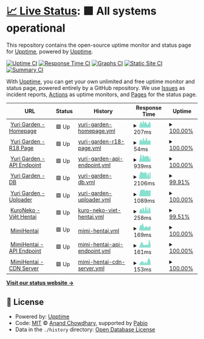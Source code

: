 # [📈 Live Status](https://draken.wibu.life): <!--live status--> **🟩 All systems operational**

This repository contains the open-source uptime monitor and status page for [Upptime](https://upptime.js.org), powered by [Upptime](https://github.com/upptime/upptime).

[![Uptime CI](https://github.com/Talkc0n/upptime/workflows/Uptime%20CI/badge.svg)](https://github.com/Talkc0n/upptime/actions?query=workflow%3A%22Uptime+CI%22)
[![Response Time CI](https://github.com/Talkc0n/upptime/workflows/Response%20Time%20CI/badge.svg)](https://github.com/Talkc0n/upptime/actions?query=workflow%3A%22Response+Time+CI%22)
[![Graphs CI](https://github.com/Talkc0n/upptime/workflows/Graphs%20CI/badge.svg)](https://github.com/Talkc0n/upptime/actions?query=workflow%3A%22Graphs+CI%22)
[![Static Site CI](https://github.com/Talkc0n/upptime/workflows/Static%20Site%20CI/badge.svg)](https://github.com/Talkc0n/upptime/actions?query=workflow%3A%22Static+Site+CI%22)
[![Summary CI](https://github.com/Talkc0n/upptime/workflows/Summary%20CI/badge.svg)](https://github.com/Talkc0n/upptime/actions?query=workflow%3A%22Summary+CI%22)

With [Upptime](https://upptime.js.org), you can get your own unlimited and free uptime monitor and status page, powered entirely by a GitHub repository. We use [Issues](https://github.com/upptime/upptime/issues) as incident reports, [Actions](https://github.com/Talkc0n/upptime/actions) as uptime monitors, and [Pages](https://draken.wibu.life) for the status page.

<!--start: status pages-->
<!-- This summary is generated by Upptime (https://github.com/upptime/upptime) -->
<!-- Do not edit this manually, your changes will be overwritten -->
<!-- prettier-ignore -->
| URL | Status | History | Response Time | Uptime |
| --- | ------ | ------- | ------------- | ------ |
| <img alt="" src="https://icons.duckduckgo.com/ip3/yurigarden.com.ico" height="13"> [Yuri Garden - Homepage](https://yurigarden.com) | 🟩 Up | [yuri-garden-homepage.yml](https://github.com/Talkc0n/upptime/commits/HEAD/history/yuri-garden-homepage.yml) | <details><summary><img alt="Response time graph" src="./graphs/yuri-garden-homepage/response-time-week.png" height="20"> 207ms</summary><br><a href="https://draken.wibu.life/history/yuri-garden-homepage"><img alt="Response time 207" src="https://img.shields.io/endpoint?url=https%3A%2F%2Fraw.githubusercontent.com%2FTalkc0n%2Fupptime%2FHEAD%2Fapi%2Fyuri-garden-homepage%2Fresponse-time.json"></a><br><a href="https://draken.wibu.life/history/yuri-garden-homepage"><img alt="24-hour response time 144" src="https://img.shields.io/endpoint?url=https%3A%2F%2Fraw.githubusercontent.com%2FTalkc0n%2Fupptime%2FHEAD%2Fapi%2Fyuri-garden-homepage%2Fresponse-time-day.json"></a><br><a href="https://draken.wibu.life/history/yuri-garden-homepage"><img alt="7-day response time 207" src="https://img.shields.io/endpoint?url=https%3A%2F%2Fraw.githubusercontent.com%2FTalkc0n%2Fupptime%2FHEAD%2Fapi%2Fyuri-garden-homepage%2Fresponse-time-week.json"></a><br><a href="https://draken.wibu.life/history/yuri-garden-homepage"><img alt="30-day response time 207" src="https://img.shields.io/endpoint?url=https%3A%2F%2Fraw.githubusercontent.com%2FTalkc0n%2Fupptime%2FHEAD%2Fapi%2Fyuri-garden-homepage%2Fresponse-time-month.json"></a><br><a href="https://draken.wibu.life/history/yuri-garden-homepage"><img alt="1-year response time 207" src="https://img.shields.io/endpoint?url=https%3A%2F%2Fraw.githubusercontent.com%2FTalkc0n%2Fupptime%2FHEAD%2Fapi%2Fyuri-garden-homepage%2Fresponse-time-year.json"></a></details> | <details><summary><a href="https://draken.wibu.life/history/yuri-garden-homepage">100.00%</a></summary><a href="https://draken.wibu.life/history/yuri-garden-homepage"><img alt="All-time uptime 100.00%" src="https://img.shields.io/endpoint?url=https%3A%2F%2Fraw.githubusercontent.com%2FTalkc0n%2Fupptime%2FHEAD%2Fapi%2Fyuri-garden-homepage%2Fuptime.json"></a><br><a href="https://draken.wibu.life/history/yuri-garden-homepage"><img alt="24-hour uptime 100.00%" src="https://img.shields.io/endpoint?url=https%3A%2F%2Fraw.githubusercontent.com%2FTalkc0n%2Fupptime%2FHEAD%2Fapi%2Fyuri-garden-homepage%2Fuptime-day.json"></a><br><a href="https://draken.wibu.life/history/yuri-garden-homepage"><img alt="7-day uptime 100.00%" src="https://img.shields.io/endpoint?url=https%3A%2F%2Fraw.githubusercontent.com%2FTalkc0n%2Fupptime%2FHEAD%2Fapi%2Fyuri-garden-homepage%2Fuptime-week.json"></a><br><a href="https://draken.wibu.life/history/yuri-garden-homepage"><img alt="30-day uptime 100.00%" src="https://img.shields.io/endpoint?url=https%3A%2F%2Fraw.githubusercontent.com%2FTalkc0n%2Fupptime%2FHEAD%2Fapi%2Fyuri-garden-homepage%2Fuptime-month.json"></a><br><a href="https://draken.wibu.life/history/yuri-garden-homepage"><img alt="1-year uptime 100.00%" src="https://img.shields.io/endpoint?url=https%3A%2F%2Fraw.githubusercontent.com%2FTalkc0n%2Fupptime%2FHEAD%2Fapi%2Fyuri-garden-homepage%2Fuptime-year.json"></a></details>
| <img alt="" src="https://icons.duckduckgo.com/ip3/yurigarden.com.ico" height="13"> [Yuri Garden - R18 Page](https://yurigarden.com/r18) | 🟩 Up | [yuri-garden-r18-page.yml](https://github.com/Talkc0n/upptime/commits/HEAD/history/yuri-garden-r18-page.yml) | <details><summary><img alt="Response time graph" src="./graphs/yuri-garden-r18-page/response-time-week.png" height="20"> 54ms</summary><br><a href="https://draken.wibu.life/history/yuri-garden-r18-page"><img alt="Response time 54" src="https://img.shields.io/endpoint?url=https%3A%2F%2Fraw.githubusercontent.com%2FTalkc0n%2Fupptime%2FHEAD%2Fapi%2Fyuri-garden-r18-page%2Fresponse-time.json"></a><br><a href="https://draken.wibu.life/history/yuri-garden-r18-page"><img alt="24-hour response time 36" src="https://img.shields.io/endpoint?url=https%3A%2F%2Fraw.githubusercontent.com%2FTalkc0n%2Fupptime%2FHEAD%2Fapi%2Fyuri-garden-r18-page%2Fresponse-time-day.json"></a><br><a href="https://draken.wibu.life/history/yuri-garden-r18-page"><img alt="7-day response time 54" src="https://img.shields.io/endpoint?url=https%3A%2F%2Fraw.githubusercontent.com%2FTalkc0n%2Fupptime%2FHEAD%2Fapi%2Fyuri-garden-r18-page%2Fresponse-time-week.json"></a><br><a href="https://draken.wibu.life/history/yuri-garden-r18-page"><img alt="30-day response time 54" src="https://img.shields.io/endpoint?url=https%3A%2F%2Fraw.githubusercontent.com%2FTalkc0n%2Fupptime%2FHEAD%2Fapi%2Fyuri-garden-r18-page%2Fresponse-time-month.json"></a><br><a href="https://draken.wibu.life/history/yuri-garden-r18-page"><img alt="1-year response time 54" src="https://img.shields.io/endpoint?url=https%3A%2F%2Fraw.githubusercontent.com%2FTalkc0n%2Fupptime%2FHEAD%2Fapi%2Fyuri-garden-r18-page%2Fresponse-time-year.json"></a></details> | <details><summary><a href="https://draken.wibu.life/history/yuri-garden-r18-page">100.00%</a></summary><a href="https://draken.wibu.life/history/yuri-garden-r18-page"><img alt="All-time uptime 100.00%" src="https://img.shields.io/endpoint?url=https%3A%2F%2Fraw.githubusercontent.com%2FTalkc0n%2Fupptime%2FHEAD%2Fapi%2Fyuri-garden-r18-page%2Fuptime.json"></a><br><a href="https://draken.wibu.life/history/yuri-garden-r18-page"><img alt="24-hour uptime 100.00%" src="https://img.shields.io/endpoint?url=https%3A%2F%2Fraw.githubusercontent.com%2FTalkc0n%2Fupptime%2FHEAD%2Fapi%2Fyuri-garden-r18-page%2Fuptime-day.json"></a><br><a href="https://draken.wibu.life/history/yuri-garden-r18-page"><img alt="7-day uptime 100.00%" src="https://img.shields.io/endpoint?url=https%3A%2F%2Fraw.githubusercontent.com%2FTalkc0n%2Fupptime%2FHEAD%2Fapi%2Fyuri-garden-r18-page%2Fuptime-week.json"></a><br><a href="https://draken.wibu.life/history/yuri-garden-r18-page"><img alt="30-day uptime 100.00%" src="https://img.shields.io/endpoint?url=https%3A%2F%2Fraw.githubusercontent.com%2FTalkc0n%2Fupptime%2FHEAD%2Fapi%2Fyuri-garden-r18-page%2Fuptime-month.json"></a><br><a href="https://draken.wibu.life/history/yuri-garden-r18-page"><img alt="1-year uptime 100.00%" src="https://img.shields.io/endpoint?url=https%3A%2F%2Fraw.githubusercontent.com%2FTalkc0n%2Fupptime%2FHEAD%2Fapi%2Fyuri-garden-r18-page%2Fuptime-year.json"></a></details>
| <img alt="" src="https://icons.duckduckgo.com/ip3/api.yurigarden.com.ico" height="13"> [Yuri Garden - API Endpoint](https://api.yurigarden.com/index.html) | 🟩 Up | [yuri-garden-api-endpoint.yml](https://github.com/Talkc0n/upptime/commits/HEAD/history/yuri-garden-api-endpoint.yml) | <details><summary><img alt="Response time graph" src="./graphs/yuri-garden-api-endpoint/response-time-week.png" height="20"> 939ms</summary><br><a href="https://draken.wibu.life/history/yuri-garden-api-endpoint"><img alt="Response time 939" src="https://img.shields.io/endpoint?url=https%3A%2F%2Fraw.githubusercontent.com%2FTalkc0n%2Fupptime%2FHEAD%2Fapi%2Fyuri-garden-api-endpoint%2Fresponse-time.json"></a><br><a href="https://draken.wibu.life/history/yuri-garden-api-endpoint"><img alt="24-hour response time 1146" src="https://img.shields.io/endpoint?url=https%3A%2F%2Fraw.githubusercontent.com%2FTalkc0n%2Fupptime%2FHEAD%2Fapi%2Fyuri-garden-api-endpoint%2Fresponse-time-day.json"></a><br><a href="https://draken.wibu.life/history/yuri-garden-api-endpoint"><img alt="7-day response time 939" src="https://img.shields.io/endpoint?url=https%3A%2F%2Fraw.githubusercontent.com%2FTalkc0n%2Fupptime%2FHEAD%2Fapi%2Fyuri-garden-api-endpoint%2Fresponse-time-week.json"></a><br><a href="https://draken.wibu.life/history/yuri-garden-api-endpoint"><img alt="30-day response time 939" src="https://img.shields.io/endpoint?url=https%3A%2F%2Fraw.githubusercontent.com%2FTalkc0n%2Fupptime%2FHEAD%2Fapi%2Fyuri-garden-api-endpoint%2Fresponse-time-month.json"></a><br><a href="https://draken.wibu.life/history/yuri-garden-api-endpoint"><img alt="1-year response time 939" src="https://img.shields.io/endpoint?url=https%3A%2F%2Fraw.githubusercontent.com%2FTalkc0n%2Fupptime%2FHEAD%2Fapi%2Fyuri-garden-api-endpoint%2Fresponse-time-year.json"></a></details> | <details><summary><a href="https://draken.wibu.life/history/yuri-garden-api-endpoint">100.00%</a></summary><a href="https://draken.wibu.life/history/yuri-garden-api-endpoint"><img alt="All-time uptime 100.00%" src="https://img.shields.io/endpoint?url=https%3A%2F%2Fraw.githubusercontent.com%2FTalkc0n%2Fupptime%2FHEAD%2Fapi%2Fyuri-garden-api-endpoint%2Fuptime.json"></a><br><a href="https://draken.wibu.life/history/yuri-garden-api-endpoint"><img alt="24-hour uptime 100.00%" src="https://img.shields.io/endpoint?url=https%3A%2F%2Fraw.githubusercontent.com%2FTalkc0n%2Fupptime%2FHEAD%2Fapi%2Fyuri-garden-api-endpoint%2Fuptime-day.json"></a><br><a href="https://draken.wibu.life/history/yuri-garden-api-endpoint"><img alt="7-day uptime 100.00%" src="https://img.shields.io/endpoint?url=https%3A%2F%2Fraw.githubusercontent.com%2FTalkc0n%2Fupptime%2FHEAD%2Fapi%2Fyuri-garden-api-endpoint%2Fuptime-week.json"></a><br><a href="https://draken.wibu.life/history/yuri-garden-api-endpoint"><img alt="30-day uptime 100.00%" src="https://img.shields.io/endpoint?url=https%3A%2F%2Fraw.githubusercontent.com%2FTalkc0n%2Fupptime%2FHEAD%2Fapi%2Fyuri-garden-api-endpoint%2Fuptime-month.json"></a><br><a href="https://draken.wibu.life/history/yuri-garden-api-endpoint"><img alt="1-year uptime 100.00%" src="https://img.shields.io/endpoint?url=https%3A%2F%2Fraw.githubusercontent.com%2FTalkc0n%2Fupptime%2FHEAD%2Fapi%2Fyuri-garden-api-endpoint%2Fuptime-year.json"></a></details>
| <img alt="" src="https://icons.duckduckgo.com/ip3/db.yurigarden.com.ico" height="13"> [Yuri Garden - DB](https://db.yurigarden.com/storage/v1/object/public/yuri-garden-store/comics/33/thumbnail.jfif?v=1) | 🟩 Up | [yuri-garden-db.yml](https://github.com/Talkc0n/upptime/commits/HEAD/history/yuri-garden-db.yml) | <details><summary><img alt="Response time graph" src="./graphs/yuri-garden-db/response-time-week.png" height="20"> 2106ms</summary><br><a href="https://draken.wibu.life/history/yuri-garden-db"><img alt="Response time 2106" src="https://img.shields.io/endpoint?url=https%3A%2F%2Fraw.githubusercontent.com%2FTalkc0n%2Fupptime%2FHEAD%2Fapi%2Fyuri-garden-db%2Fresponse-time.json"></a><br><a href="https://draken.wibu.life/history/yuri-garden-db"><img alt="24-hour response time 2068" src="https://img.shields.io/endpoint?url=https%3A%2F%2Fraw.githubusercontent.com%2FTalkc0n%2Fupptime%2FHEAD%2Fapi%2Fyuri-garden-db%2Fresponse-time-day.json"></a><br><a href="https://draken.wibu.life/history/yuri-garden-db"><img alt="7-day response time 2106" src="https://img.shields.io/endpoint?url=https%3A%2F%2Fraw.githubusercontent.com%2FTalkc0n%2Fupptime%2FHEAD%2Fapi%2Fyuri-garden-db%2Fresponse-time-week.json"></a><br><a href="https://draken.wibu.life/history/yuri-garden-db"><img alt="30-day response time 2106" src="https://img.shields.io/endpoint?url=https%3A%2F%2Fraw.githubusercontent.com%2FTalkc0n%2Fupptime%2FHEAD%2Fapi%2Fyuri-garden-db%2Fresponse-time-month.json"></a><br><a href="https://draken.wibu.life/history/yuri-garden-db"><img alt="1-year response time 2106" src="https://img.shields.io/endpoint?url=https%3A%2F%2Fraw.githubusercontent.com%2FTalkc0n%2Fupptime%2FHEAD%2Fapi%2Fyuri-garden-db%2Fresponse-time-year.json"></a></details> | <details><summary><a href="https://draken.wibu.life/history/yuri-garden-db">99.91%</a></summary><a href="https://draken.wibu.life/history/yuri-garden-db"><img alt="All-time uptime 99.91%" src="https://img.shields.io/endpoint?url=https%3A%2F%2Fraw.githubusercontent.com%2FTalkc0n%2Fupptime%2FHEAD%2Fapi%2Fyuri-garden-db%2Fuptime.json"></a><br><a href="https://draken.wibu.life/history/yuri-garden-db"><img alt="24-hour uptime 99.41%" src="https://img.shields.io/endpoint?url=https%3A%2F%2Fraw.githubusercontent.com%2FTalkc0n%2Fupptime%2FHEAD%2Fapi%2Fyuri-garden-db%2Fuptime-day.json"></a><br><a href="https://draken.wibu.life/history/yuri-garden-db"><img alt="7-day uptime 99.91%" src="https://img.shields.io/endpoint?url=https%3A%2F%2Fraw.githubusercontent.com%2FTalkc0n%2Fupptime%2FHEAD%2Fapi%2Fyuri-garden-db%2Fuptime-week.json"></a><br><a href="https://draken.wibu.life/history/yuri-garden-db"><img alt="30-day uptime 99.91%" src="https://img.shields.io/endpoint?url=https%3A%2F%2Fraw.githubusercontent.com%2FTalkc0n%2Fupptime%2FHEAD%2Fapi%2Fyuri-garden-db%2Fuptime-month.json"></a><br><a href="https://draken.wibu.life/history/yuri-garden-db"><img alt="1-year uptime 99.91%" src="https://img.shields.io/endpoint?url=https%3A%2F%2Fraw.githubusercontent.com%2FTalkc0n%2Fupptime%2FHEAD%2Fapi%2Fyuri-garden-db%2Fuptime-year.json"></a></details>
| <img alt="" src="https://icons.duckduckgo.com/ip3/uploader.yurigarden.com.ico" height="13"> [Yuri Garden - Uploader](https://uploader.yurigarden.com/index.html) | 🟩 Up | [yuri-garden-uploader.yml](https://github.com/Talkc0n/upptime/commits/HEAD/history/yuri-garden-uploader.yml) | <details><summary><img alt="Response time graph" src="./graphs/yuri-garden-uploader/response-time-week.png" height="20"> 1089ms</summary><br><a href="https://draken.wibu.life/history/yuri-garden-uploader"><img alt="Response time 1089" src="https://img.shields.io/endpoint?url=https%3A%2F%2Fraw.githubusercontent.com%2FTalkc0n%2Fupptime%2FHEAD%2Fapi%2Fyuri-garden-uploader%2Fresponse-time.json"></a><br><a href="https://draken.wibu.life/history/yuri-garden-uploader"><img alt="24-hour response time 1113" src="https://img.shields.io/endpoint?url=https%3A%2F%2Fraw.githubusercontent.com%2FTalkc0n%2Fupptime%2FHEAD%2Fapi%2Fyuri-garden-uploader%2Fresponse-time-day.json"></a><br><a href="https://draken.wibu.life/history/yuri-garden-uploader"><img alt="7-day response time 1089" src="https://img.shields.io/endpoint?url=https%3A%2F%2Fraw.githubusercontent.com%2FTalkc0n%2Fupptime%2FHEAD%2Fapi%2Fyuri-garden-uploader%2Fresponse-time-week.json"></a><br><a href="https://draken.wibu.life/history/yuri-garden-uploader"><img alt="30-day response time 1089" src="https://img.shields.io/endpoint?url=https%3A%2F%2Fraw.githubusercontent.com%2FTalkc0n%2Fupptime%2FHEAD%2Fapi%2Fyuri-garden-uploader%2Fresponse-time-month.json"></a><br><a href="https://draken.wibu.life/history/yuri-garden-uploader"><img alt="1-year response time 1089" src="https://img.shields.io/endpoint?url=https%3A%2F%2Fraw.githubusercontent.com%2FTalkc0n%2Fupptime%2FHEAD%2Fapi%2Fyuri-garden-uploader%2Fresponse-time-year.json"></a></details> | <details><summary><a href="https://draken.wibu.life/history/yuri-garden-uploader">100.00%</a></summary><a href="https://draken.wibu.life/history/yuri-garden-uploader"><img alt="All-time uptime 100.00%" src="https://img.shields.io/endpoint?url=https%3A%2F%2Fraw.githubusercontent.com%2FTalkc0n%2Fupptime%2FHEAD%2Fapi%2Fyuri-garden-uploader%2Fuptime.json"></a><br><a href="https://draken.wibu.life/history/yuri-garden-uploader"><img alt="24-hour uptime 100.00%" src="https://img.shields.io/endpoint?url=https%3A%2F%2Fraw.githubusercontent.com%2FTalkc0n%2Fupptime%2FHEAD%2Fapi%2Fyuri-garden-uploader%2Fuptime-day.json"></a><br><a href="https://draken.wibu.life/history/yuri-garden-uploader"><img alt="7-day uptime 100.00%" src="https://img.shields.io/endpoint?url=https%3A%2F%2Fraw.githubusercontent.com%2FTalkc0n%2Fupptime%2FHEAD%2Fapi%2Fyuri-garden-uploader%2Fuptime-week.json"></a><br><a href="https://draken.wibu.life/history/yuri-garden-uploader"><img alt="30-day uptime 100.00%" src="https://img.shields.io/endpoint?url=https%3A%2F%2Fraw.githubusercontent.com%2FTalkc0n%2Fupptime%2FHEAD%2Fapi%2Fyuri-garden-uploader%2Fuptime-month.json"></a><br><a href="https://draken.wibu.life/history/yuri-garden-uploader"><img alt="1-year uptime 100.00%" src="https://img.shields.io/endpoint?url=https%3A%2F%2Fraw.githubusercontent.com%2FTalkc0n%2Fupptime%2FHEAD%2Fapi%2Fyuri-garden-uploader%2Fuptime-year.json"></a></details>
| <img alt="" src="https://icons.duckduckgo.com/ip3/vi-hentai.moe.ico" height="13"> [KuroNeko - Việt Hentai](https://vi-hentai.moe) | 🟩 Up | [kuro-neko-viet-hentai.yml](https://github.com/Talkc0n/upptime/commits/HEAD/history/kuro-neko-viet-hentai.yml) | <details><summary><img alt="Response time graph" src="./graphs/kuro-neko-viet-hentai/response-time-week.png" height="20"> 258ms</summary><br><a href="https://draken.wibu.life/history/kuro-neko-viet-hentai"><img alt="Response time 258" src="https://img.shields.io/endpoint?url=https%3A%2F%2Fraw.githubusercontent.com%2FTalkc0n%2Fupptime%2FHEAD%2Fapi%2Fkuro-neko-viet-hentai%2Fresponse-time.json"></a><br><a href="https://draken.wibu.life/history/kuro-neko-viet-hentai"><img alt="24-hour response time 125" src="https://img.shields.io/endpoint?url=https%3A%2F%2Fraw.githubusercontent.com%2FTalkc0n%2Fupptime%2FHEAD%2Fapi%2Fkuro-neko-viet-hentai%2Fresponse-time-day.json"></a><br><a href="https://draken.wibu.life/history/kuro-neko-viet-hentai"><img alt="7-day response time 258" src="https://img.shields.io/endpoint?url=https%3A%2F%2Fraw.githubusercontent.com%2FTalkc0n%2Fupptime%2FHEAD%2Fapi%2Fkuro-neko-viet-hentai%2Fresponse-time-week.json"></a><br><a href="https://draken.wibu.life/history/kuro-neko-viet-hentai"><img alt="30-day response time 258" src="https://img.shields.io/endpoint?url=https%3A%2F%2Fraw.githubusercontent.com%2FTalkc0n%2Fupptime%2FHEAD%2Fapi%2Fkuro-neko-viet-hentai%2Fresponse-time-month.json"></a><br><a href="https://draken.wibu.life/history/kuro-neko-viet-hentai"><img alt="1-year response time 258" src="https://img.shields.io/endpoint?url=https%3A%2F%2Fraw.githubusercontent.com%2FTalkc0n%2Fupptime%2FHEAD%2Fapi%2Fkuro-neko-viet-hentai%2Fresponse-time-year.json"></a></details> | <details><summary><a href="https://draken.wibu.life/history/kuro-neko-viet-hentai">99.51%</a></summary><a href="https://draken.wibu.life/history/kuro-neko-viet-hentai"><img alt="All-time uptime 99.51%" src="https://img.shields.io/endpoint?url=https%3A%2F%2Fraw.githubusercontent.com%2FTalkc0n%2Fupptime%2FHEAD%2Fapi%2Fkuro-neko-viet-hentai%2Fuptime.json"></a><br><a href="https://draken.wibu.life/history/kuro-neko-viet-hentai"><img alt="24-hour uptime 100.00%" src="https://img.shields.io/endpoint?url=https%3A%2F%2Fraw.githubusercontent.com%2FTalkc0n%2Fupptime%2FHEAD%2Fapi%2Fkuro-neko-viet-hentai%2Fuptime-day.json"></a><br><a href="https://draken.wibu.life/history/kuro-neko-viet-hentai"><img alt="7-day uptime 99.51%" src="https://img.shields.io/endpoint?url=https%3A%2F%2Fraw.githubusercontent.com%2FTalkc0n%2Fupptime%2FHEAD%2Fapi%2Fkuro-neko-viet-hentai%2Fuptime-week.json"></a><br><a href="https://draken.wibu.life/history/kuro-neko-viet-hentai"><img alt="30-day uptime 99.51%" src="https://img.shields.io/endpoint?url=https%3A%2F%2Fraw.githubusercontent.com%2FTalkc0n%2Fupptime%2FHEAD%2Fapi%2Fkuro-neko-viet-hentai%2Fuptime-month.json"></a><br><a href="https://draken.wibu.life/history/kuro-neko-viet-hentai"><img alt="1-year uptime 99.51%" src="https://img.shields.io/endpoint?url=https%3A%2F%2Fraw.githubusercontent.com%2FTalkc0n%2Fupptime%2FHEAD%2Fapi%2Fkuro-neko-viet-hentai%2Fuptime-year.json"></a></details>
| <img alt="" src="https://icons.duckduckgo.com/ip3/mimihentai.com.ico" height="13"> [MimiHentai](https://mimihentai.com/blocked) | 🟩 Up | [mimi-hentai.yml](https://github.com/Talkc0n/upptime/commits/HEAD/history/mimi-hentai.yml) | <details><summary><img alt="Response time graph" src="./graphs/mimi-hentai/response-time-week.png" height="20"> 169ms</summary><br><a href="https://draken.wibu.life/history/mimi-hentai"><img alt="Response time 169" src="https://img.shields.io/endpoint?url=https%3A%2F%2Fraw.githubusercontent.com%2FTalkc0n%2Fupptime%2FHEAD%2Fapi%2Fmimi-hentai%2Fresponse-time.json"></a><br><a href="https://draken.wibu.life/history/mimi-hentai"><img alt="24-hour response time 145" src="https://img.shields.io/endpoint?url=https%3A%2F%2Fraw.githubusercontent.com%2FTalkc0n%2Fupptime%2FHEAD%2Fapi%2Fmimi-hentai%2Fresponse-time-day.json"></a><br><a href="https://draken.wibu.life/history/mimi-hentai"><img alt="7-day response time 169" src="https://img.shields.io/endpoint?url=https%3A%2F%2Fraw.githubusercontent.com%2FTalkc0n%2Fupptime%2FHEAD%2Fapi%2Fmimi-hentai%2Fresponse-time-week.json"></a><br><a href="https://draken.wibu.life/history/mimi-hentai"><img alt="30-day response time 169" src="https://img.shields.io/endpoint?url=https%3A%2F%2Fraw.githubusercontent.com%2FTalkc0n%2Fupptime%2FHEAD%2Fapi%2Fmimi-hentai%2Fresponse-time-month.json"></a><br><a href="https://draken.wibu.life/history/mimi-hentai"><img alt="1-year response time 169" src="https://img.shields.io/endpoint?url=https%3A%2F%2Fraw.githubusercontent.com%2FTalkc0n%2Fupptime%2FHEAD%2Fapi%2Fmimi-hentai%2Fresponse-time-year.json"></a></details> | <details><summary><a href="https://draken.wibu.life/history/mimi-hentai">100.00%</a></summary><a href="https://draken.wibu.life/history/mimi-hentai"><img alt="All-time uptime 100.00%" src="https://img.shields.io/endpoint?url=https%3A%2F%2Fraw.githubusercontent.com%2FTalkc0n%2Fupptime%2FHEAD%2Fapi%2Fmimi-hentai%2Fuptime.json"></a><br><a href="https://draken.wibu.life/history/mimi-hentai"><img alt="24-hour uptime 100.00%" src="https://img.shields.io/endpoint?url=https%3A%2F%2Fraw.githubusercontent.com%2FTalkc0n%2Fupptime%2FHEAD%2Fapi%2Fmimi-hentai%2Fuptime-day.json"></a><br><a href="https://draken.wibu.life/history/mimi-hentai"><img alt="7-day uptime 100.00%" src="https://img.shields.io/endpoint?url=https%3A%2F%2Fraw.githubusercontent.com%2FTalkc0n%2Fupptime%2FHEAD%2Fapi%2Fmimi-hentai%2Fuptime-week.json"></a><br><a href="https://draken.wibu.life/history/mimi-hentai"><img alt="30-day uptime 100.00%" src="https://img.shields.io/endpoint?url=https%3A%2F%2Fraw.githubusercontent.com%2FTalkc0n%2Fupptime%2FHEAD%2Fapi%2Fmimi-hentai%2Fuptime-month.json"></a><br><a href="https://draken.wibu.life/history/mimi-hentai"><img alt="1-year uptime 100.00%" src="https://img.shields.io/endpoint?url=https%3A%2F%2Fraw.githubusercontent.com%2FTalkc0n%2Fupptime%2FHEAD%2Fapi%2Fmimi-hentai%2Fuptime-year.json"></a></details>
| <img alt="" src="https://icons.duckduckgo.com/ip3/api.mimihentai.com.ico" height="13"> [MimiHentai - API Endpoint](https://api.mimihentai.com) | 🟩 Up | [mimi-hentai-api-endpoint.yml](https://github.com/Talkc0n/upptime/commits/HEAD/history/mimi-hentai-api-endpoint.yml) | <details><summary><img alt="Response time graph" src="./graphs/mimi-hentai-api-endpoint/response-time-week.png" height="20"> 161ms</summary><br><a href="https://draken.wibu.life/history/mimi-hentai-api-endpoint"><img alt="Response time 161" src="https://img.shields.io/endpoint?url=https%3A%2F%2Fraw.githubusercontent.com%2FTalkc0n%2Fupptime%2FHEAD%2Fapi%2Fmimi-hentai-api-endpoint%2Fresponse-time.json"></a><br><a href="https://draken.wibu.life/history/mimi-hentai-api-endpoint"><img alt="24-hour response time 101" src="https://img.shields.io/endpoint?url=https%3A%2F%2Fraw.githubusercontent.com%2FTalkc0n%2Fupptime%2FHEAD%2Fapi%2Fmimi-hentai-api-endpoint%2Fresponse-time-day.json"></a><br><a href="https://draken.wibu.life/history/mimi-hentai-api-endpoint"><img alt="7-day response time 161" src="https://img.shields.io/endpoint?url=https%3A%2F%2Fraw.githubusercontent.com%2FTalkc0n%2Fupptime%2FHEAD%2Fapi%2Fmimi-hentai-api-endpoint%2Fresponse-time-week.json"></a><br><a href="https://draken.wibu.life/history/mimi-hentai-api-endpoint"><img alt="30-day response time 161" src="https://img.shields.io/endpoint?url=https%3A%2F%2Fraw.githubusercontent.com%2FTalkc0n%2Fupptime%2FHEAD%2Fapi%2Fmimi-hentai-api-endpoint%2Fresponse-time-month.json"></a><br><a href="https://draken.wibu.life/history/mimi-hentai-api-endpoint"><img alt="1-year response time 161" src="https://img.shields.io/endpoint?url=https%3A%2F%2Fraw.githubusercontent.com%2FTalkc0n%2Fupptime%2FHEAD%2Fapi%2Fmimi-hentai-api-endpoint%2Fresponse-time-year.json"></a></details> | <details><summary><a href="https://draken.wibu.life/history/mimi-hentai-api-endpoint">100.00%</a></summary><a href="https://draken.wibu.life/history/mimi-hentai-api-endpoint"><img alt="All-time uptime 100.00%" src="https://img.shields.io/endpoint?url=https%3A%2F%2Fraw.githubusercontent.com%2FTalkc0n%2Fupptime%2FHEAD%2Fapi%2Fmimi-hentai-api-endpoint%2Fuptime.json"></a><br><a href="https://draken.wibu.life/history/mimi-hentai-api-endpoint"><img alt="24-hour uptime 100.00%" src="https://img.shields.io/endpoint?url=https%3A%2F%2Fraw.githubusercontent.com%2FTalkc0n%2Fupptime%2FHEAD%2Fapi%2Fmimi-hentai-api-endpoint%2Fuptime-day.json"></a><br><a href="https://draken.wibu.life/history/mimi-hentai-api-endpoint"><img alt="7-day uptime 100.00%" src="https://img.shields.io/endpoint?url=https%3A%2F%2Fraw.githubusercontent.com%2FTalkc0n%2Fupptime%2FHEAD%2Fapi%2Fmimi-hentai-api-endpoint%2Fuptime-week.json"></a><br><a href="https://draken.wibu.life/history/mimi-hentai-api-endpoint"><img alt="30-day uptime 100.00%" src="https://img.shields.io/endpoint?url=https%3A%2F%2Fraw.githubusercontent.com%2FTalkc0n%2Fupptime%2FHEAD%2Fapi%2Fmimi-hentai-api-endpoint%2Fuptime-month.json"></a><br><a href="https://draken.wibu.life/history/mimi-hentai-api-endpoint"><img alt="1-year uptime 100.00%" src="https://img.shields.io/endpoint?url=https%3A%2F%2Fraw.githubusercontent.com%2FTalkc0n%2Fupptime%2FHEAD%2Fapi%2Fmimi-hentai-api-endpoint%2Fuptime-year.json"></a></details>
| <img alt="" src="https://icons.duckduckgo.com/ip3/cdn.mimihentai.com.ico" height="13"> [MimiHentai - CDN Server](https://cdn.mimihentai.com) | 🟩 Up | [mimi-hentai-cdn-server.yml](https://github.com/Talkc0n/upptime/commits/HEAD/history/mimi-hentai-cdn-server.yml) | <details><summary><img alt="Response time graph" src="./graphs/mimi-hentai-cdn-server/response-time-week.png" height="20"> 153ms</summary><br><a href="https://draken.wibu.life/history/mimi-hentai-cdn-server"><img alt="Response time 153" src="https://img.shields.io/endpoint?url=https%3A%2F%2Fraw.githubusercontent.com%2FTalkc0n%2Fupptime%2FHEAD%2Fapi%2Fmimi-hentai-cdn-server%2Fresponse-time.json"></a><br><a href="https://draken.wibu.life/history/mimi-hentai-cdn-server"><img alt="24-hour response time 104" src="https://img.shields.io/endpoint?url=https%3A%2F%2Fraw.githubusercontent.com%2FTalkc0n%2Fupptime%2FHEAD%2Fapi%2Fmimi-hentai-cdn-server%2Fresponse-time-day.json"></a><br><a href="https://draken.wibu.life/history/mimi-hentai-cdn-server"><img alt="7-day response time 153" src="https://img.shields.io/endpoint?url=https%3A%2F%2Fraw.githubusercontent.com%2FTalkc0n%2Fupptime%2FHEAD%2Fapi%2Fmimi-hentai-cdn-server%2Fresponse-time-week.json"></a><br><a href="https://draken.wibu.life/history/mimi-hentai-cdn-server"><img alt="30-day response time 153" src="https://img.shields.io/endpoint?url=https%3A%2F%2Fraw.githubusercontent.com%2FTalkc0n%2Fupptime%2FHEAD%2Fapi%2Fmimi-hentai-cdn-server%2Fresponse-time-month.json"></a><br><a href="https://draken.wibu.life/history/mimi-hentai-cdn-server"><img alt="1-year response time 153" src="https://img.shields.io/endpoint?url=https%3A%2F%2Fraw.githubusercontent.com%2FTalkc0n%2Fupptime%2FHEAD%2Fapi%2Fmimi-hentai-cdn-server%2Fresponse-time-year.json"></a></details> | <details><summary><a href="https://draken.wibu.life/history/mimi-hentai-cdn-server">100.00%</a></summary><a href="https://draken.wibu.life/history/mimi-hentai-cdn-server"><img alt="All-time uptime 100.00%" src="https://img.shields.io/endpoint?url=https%3A%2F%2Fraw.githubusercontent.com%2FTalkc0n%2Fupptime%2FHEAD%2Fapi%2Fmimi-hentai-cdn-server%2Fuptime.json"></a><br><a href="https://draken.wibu.life/history/mimi-hentai-cdn-server"><img alt="24-hour uptime 100.00%" src="https://img.shields.io/endpoint?url=https%3A%2F%2Fraw.githubusercontent.com%2FTalkc0n%2Fupptime%2FHEAD%2Fapi%2Fmimi-hentai-cdn-server%2Fuptime-day.json"></a><br><a href="https://draken.wibu.life/history/mimi-hentai-cdn-server"><img alt="7-day uptime 100.00%" src="https://img.shields.io/endpoint?url=https%3A%2F%2Fraw.githubusercontent.com%2FTalkc0n%2Fupptime%2FHEAD%2Fapi%2Fmimi-hentai-cdn-server%2Fuptime-week.json"></a><br><a href="https://draken.wibu.life/history/mimi-hentai-cdn-server"><img alt="30-day uptime 100.00%" src="https://img.shields.io/endpoint?url=https%3A%2F%2Fraw.githubusercontent.com%2FTalkc0n%2Fupptime%2FHEAD%2Fapi%2Fmimi-hentai-cdn-server%2Fuptime-month.json"></a><br><a href="https://draken.wibu.life/history/mimi-hentai-cdn-server"><img alt="1-year uptime 100.00%" src="https://img.shields.io/endpoint?url=https%3A%2F%2Fraw.githubusercontent.com%2FTalkc0n%2Fupptime%2FHEAD%2Fapi%2Fmimi-hentai-cdn-server%2Fuptime-year.json"></a></details>

<!--end: status pages-->

[**Visit our status website →**](https://draken.wibu.life)

## 📄 License

- Powered by: [Upptime](https://github.com/upptime/upptime)
- Code: [MIT](./LICENSE) © [Anand Chowdhary](https://anandchowdhary.com), supported by [Pabio](https://pabio.com)
- Data in the `./history` directory: [Open Database License](https://opendatacommons.org/licenses/odbl/1-0/)
